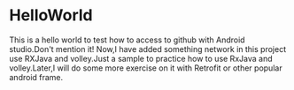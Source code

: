 # HelloWorld
This is a hello world to test how to access to github with Android studio.Don't mention it!
Now,I have added something network in this project use RXJava and volley.Just a sample to practice how to use RxJava and volley.Later,I will do some more exercise on it with Retrofit or other popular android frame.
